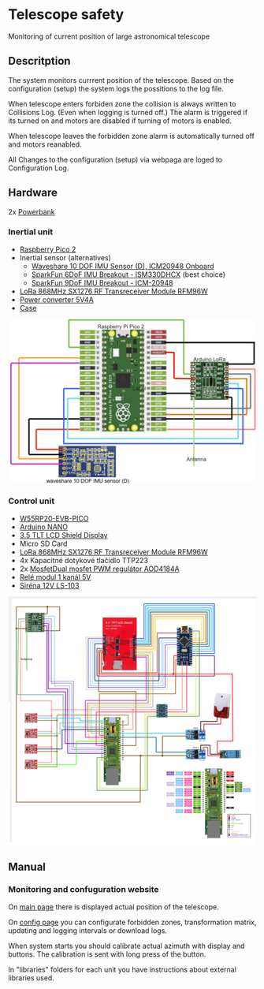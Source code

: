 # Telescope safety
Monitoring of current position of large astronomical telescope

## Descritption
The system monitors currrent position of the telescope. Based on the configuration (setup) the system logs the possitions to the log file.

When telescope enters forbiden zone the collision is always written to Collisions Log. (Even when logging is turned off.) The alarm is triggered if its turned on and motors are disabled if turning of motors is enabled.

When telescope leaves the forbidden zone alarm is automatically turned off and motors reanabled.


All Changes to the configuration (setup) via webpaga are loged to Configuration Log.



## Hardware
2x [Powerbank](https://www.alza.sk/spello-vreckova-powerbanka-5000-mah-cierna-d12422928.htm)

### Inertial unit
- [Raspberry Pico 2](https://www.raspberrypi.com/products/raspberry-pi-pico-2/)
- Inertial sensor (alternatives)
  - [Waveshare 10 DOF IMU Sensor (D), ICM20948 Onboard](https://www.sparkfun.com/sparkfun-6dof-imu-breakout-ism330dhcx-qwiic.html)
  - [SparkFun 6DoF IMU Breakout - ISM330DHCX](https://www.sparkfun.com/sparkfun-6dof-imu-breakout-ism330dhcx-qwiic.html) (best choice)
  - [SparkFun 9DoF IMU Breakout - ICM-20948](https://www.sparkfun.com/sparkfun-9dof-imu-breakout-icm-20948-qwiic.html)
- [LoRa 868MHz SX1276 RF Transreceiver Module RFM96W](https://techfun.sk/produkt/komunikacny-modul-sx1276-lora-433-868-915-mhz/)
- [Power converter 5V4A](https://chipskey.en.made-in-china.com/product/ATJRiUelIGWN/China-47126-Output-5V-97-Mini-DC-DC-15V-12V-9V-7-4V-to-5V-4A-Step-Down-Buck-Power-Converter-Charging-Voltage-Regulator-Module.html)
- [Case](https://www.tinkercad.com/things/2qtOncCJI9N-inertial-unit)

![Inertial unit scheme](/docs/schemes/inertial_unit.png)

### Control unit
- [W55RP20-EVB-PICO](https://docs.wiznet.io/Product/ioNIC/W55RP20/w55rp20-evb-pico)
- [Arduino NANO](https://store.arduino.cc/en-sk/products/arduino-nano)
- [3.5 TLT LCD Shield Display](https://techfun.sk/produkt/tft-display-shield-3-5-pre-arduino-uno-s-sd-kartou)
- Micro SD Card
- [LoRa 868MHz SX1276 RF Transreceiver Module RFM96W](https://techfun.sk/produkt/komunikacny-modul-sx1276-lora-433-868-915-mhz/)
- 4x Kapacitné dotykové tlačidlo TTP223
- 2x [MosfetDual mosfet PWM regulátor AOD4184A](https://techfun.sk/produkt/dual-mosfet-pwm-regulator-aod4184a/)
- [Relé modul 1 kanál 5V](https://techfun.sk/produkt/rele-modul-1-kanal-5v/)
- [Siréna 12V LS-103](https://techfun.sk/produkt/sirena-12v-ls-103/)

![Control unit scheme](/docs/schemes/control_unit.png)


## Manual
### Monitoring and confuguration website
On [main page](http://teleskop.local) there is displayed actual position of the telescope.

On [config page](http://teleskop.local/config) you can configurate forbidden zones, transformation matrix, updating and logging intervals or download logs.

When system starts you should calibrate actual azimuth with display and buttons. The calibration is sent with long press of the button.

In "libraries" folders for each unit you have instructions about external libraries used.


